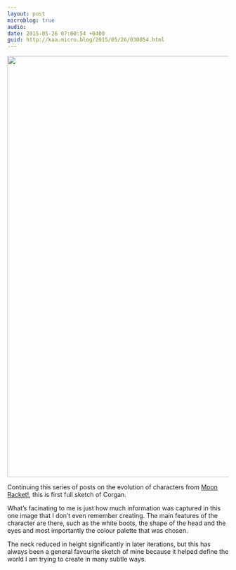 ```yaml
---
layout: post
microblog: true
audio: 
date: 2015-05-26 07:00:54 +0400
guid: http://kaa.micro.blog/2015/05/26/030054.html
---
```

<img src="http://www.kaa.bz/uploads/2018/a4c0198354.jpg" alt="" width="640" height="960" class="alignnone size-full wp-image-211" />

Continuing this series of posts on the evolution of characters from <a href="http://www.moonracket.com">Moon Racket!</a>, this is first full sketch of Corgan.

What’s facinating to me is just how much information was captured in this one image that I don’t even remember creating. The main features of the character are there, such as the white boots, the shape of the head and the eyes and most importantly the colour palette that was chosen.

The neck reduced in height significantly in later iterations, but this has always been a general favourite sketch of mine because it helped define the world I am trying to create in many subtle ways.
